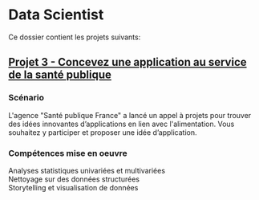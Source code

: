 # Data Scientist
Ce dossier contient les projets suivants:

## [Projet 3 - Concevez une application au service de la santé publique](https://github.com/cjean-pierre/Openclassrooms/tree/main/Data_Scientist/P3_MenuScore)

### Scénario
L'agence "Santé publique France" a lancé un appel à projets pour trouver des idées innovantes d’applications en lien avec l'alimentation. Vous souhaitez y participer et proposer une idée d’application.
### Compétences mise en oeuvre
Analyses statistiques univariées et multivariées <br>
Nettoyage sur des données structurées<br>
Storytelling et visualisation de données
